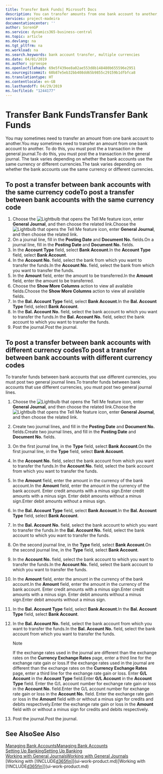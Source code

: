 ```yaml
---
title: Transfer Bank Funds| Microsoft Docs
description: You can transfer amounts from one bank account to another, including different currencies, by posting the transaction in the general journal.
services: project-madeira
documentationcenter: ''
author: SorenGP
ms.service: dynamics365-business-central
ms.topic: article
ms.devlang: na
ms.tgt_pltfrm: na
ms.workload: na
ms.search.keywords: bank account transfer, multiple currencies
ms.date: 04/01/2019
ms.author: sgroespe
ms.openlocfilehash: 69e5f439ee8a02ae553d8b148480b655596e2951
ms.sourcegitcommit: 60b87e5eb32bb408dd65b9855c29159b1dfbfca8
ms.translationtype: HT
ms.contentlocale: en-GB
ms.lasthandoff: 04/29/2019
ms.locfileid: "1244177"
---
```

# <a name="transfer-bank-funds"></a><span data-ttu-id="b1a42-103">Transfer Bank Funds</span><span class="sxs-lookup"><span data-stu-id="b1a42-103">Transfer Bank Funds</span></span>
<span data-ttu-id="b1a42-104">You may sometimes need to transfer an amount from one bank account to another.</span><span class="sxs-lookup"><span data-stu-id="b1a42-104">You may sometimes need to transfer an amount from one bank account to another.</span></span> <span data-ttu-id="b1a42-105">To do this, you must post the a transaction in the general journal.</span><span class="sxs-lookup"><span data-stu-id="b1a42-105">To do this, you must post the a transaction in the general journal.</span></span> <span data-ttu-id="b1a42-106">The task varies depending on whether the bank accounts use the same currency or different currencies.</span><span class="sxs-lookup"><span data-stu-id="b1a42-106">The task varies depending on whether the bank accounts use the same currency or different currencies.</span></span>

## <a name="to-post-a-transfer-between-bank-accounts-with-the-same-currency-code"></a><span data-ttu-id="b1a42-107">To post a transfer between bank accounts with the same currency code</span><span class="sxs-lookup"><span data-stu-id="b1a42-107">To post a transfer between bank accounts with the same currency code</span></span>
1. <span data-ttu-id="b1a42-108">Choose the ![Lightbulb that opens the Tell Me feature](media/ui-search/search_small.png "Tell me what you want to do") icon, enter **General Journal**, and then choose the related link.</span><span class="sxs-lookup"><span data-stu-id="b1a42-108">Choose the ![Lightbulb that opens the Tell Me feature](media/ui-search/search_small.png "Tell me what you want to do") icon, enter **General Journal**, and then choose the related link.</span></span>
2. <span data-ttu-id="b1a42-109">On a journal line, fill in the **Posting Date** and **Document No.** fields.</span><span class="sxs-lookup"><span data-stu-id="b1a42-109">On a journal line, fill in the **Posting Date** and **Document No.** fields.</span></span>
3. <span data-ttu-id="b1a42-110">In the **Account Type** field, select **Bank Account**.</span><span class="sxs-lookup"><span data-stu-id="b1a42-110">In the **Account Type** field, select **Bank Account**.</span></span>
4. <span data-ttu-id="b1a42-111">In the **Account No.** field, select the bank from which you want to transfer the funds.</span><span class="sxs-lookup"><span data-stu-id="b1a42-111">In the **Account No.** field, select the bank from which you want to transfer the funds.</span></span>
5. <span data-ttu-id="b1a42-112">In the **Amount** field, enter the amount to be transferred.</span><span class="sxs-lookup"><span data-stu-id="b1a42-112">In the **Amount** field, enter the amount to be transferred.</span></span>
6. <span data-ttu-id="b1a42-113">Choose the **Show More Columns** action to view all available fields.</span><span class="sxs-lookup"><span data-stu-id="b1a42-113">Choose the **Show More Columns** action to view all available fields.</span></span>
7. <span data-ttu-id="b1a42-114">In the **Bal. Account Type** field, select **Bank Account**.</span><span class="sxs-lookup"><span data-stu-id="b1a42-114">In the **Bal. Account Type** field, select **Bank Account**.</span></span>
8. <span data-ttu-id="b1a42-115">In the **Bal. Account No.** field, select the bank account to which you want to transfer the funds.</span><span class="sxs-lookup"><span data-stu-id="b1a42-115">In the **Bal. Account No.** field, select the bank account to which you want to transfer the funds.</span></span>
9. <span data-ttu-id="b1a42-116">Post the journal.</span><span class="sxs-lookup"><span data-stu-id="b1a42-116">Post the journal.</span></span>

## <a name="to-post-a-transfer-between-bank-accounts-with-different-currency-codes"></a><span data-ttu-id="b1a42-117">To post a transfer between bank accounts with different currency codes</span><span class="sxs-lookup"><span data-stu-id="b1a42-117">To post a transfer between bank accounts with different currency codes</span></span>
<span data-ttu-id="b1a42-118">To transfer funds between bank accounts that use different currencies, you must post two general journal lines.</span><span class="sxs-lookup"><span data-stu-id="b1a42-118">To transfer funds between bank accounts that use different currencies, you must post two general journal lines.</span></span>

1. <span data-ttu-id="b1a42-119">Choose the ![Lightbulb that opens the Tell Me feature](media/ui-search/search_small.png "Tell me what you want to do") icon, enter **General Journal**, and then choose the related link.</span><span class="sxs-lookup"><span data-stu-id="b1a42-119">Choose the ![Lightbulb that opens the Tell Me feature](media/ui-search/search_small.png "Tell me what you want to do") icon, enter **General Journal**, and then choose the related link.</span></span>
2. <span data-ttu-id="b1a42-120">Create two journal lines, and fill in the **Posting Date** and **Document No.** fields.</span><span class="sxs-lookup"><span data-stu-id="b1a42-120">Create two journal lines, and fill in the **Posting Date** and **Document No.** fields.</span></span>
3. <span data-ttu-id="b1a42-121">On the first journal line, in the **Type** field, select **Bank Account**.</span><span class="sxs-lookup"><span data-stu-id="b1a42-121">On the first journal line, in the **Type** field, select **Bank Account**.</span></span>
4. <span data-ttu-id="b1a42-122">In the **Account No.** field, select the bank account from which you want to transfer the funds.</span><span class="sxs-lookup"><span data-stu-id="b1a42-122">In the **Account No.** field, select the bank account from which you want to transfer the funds.</span></span>
5. <span data-ttu-id="b1a42-123">In the **Amount** field, enter the amount in the currency of the bank account.</span><span class="sxs-lookup"><span data-stu-id="b1a42-123">In the **Amount** field, enter the amount in the currency of the bank account.</span></span> <span data-ttu-id="b1a42-124">Enter credit amounts with a minus sign.</span><span class="sxs-lookup"><span data-stu-id="b1a42-124">Enter credit amounts with a minus sign.</span></span> <span data-ttu-id="b1a42-125">Enter debit amounts without a minus sign.</span><span class="sxs-lookup"><span data-stu-id="b1a42-125">Enter debit amounts without a minus sign.</span></span>
6. <span data-ttu-id="b1a42-126">In the **Bal. Account Type** field, select **Bank Account**.</span><span class="sxs-lookup"><span data-stu-id="b1a42-126">In the **Bal. Account Type** field, select **Bank Account**.</span></span>
7. <span data-ttu-id="b1a42-127">In the **Bal. Account No.** field, select the bank account to which you want to transfer the funds.</span><span class="sxs-lookup"><span data-stu-id="b1a42-127">In the **Bal. Account No.** field, select the bank account to which you want to transfer the funds.</span></span>
8. <span data-ttu-id="b1a42-128">On the second journal line, in the **Type** field, select **Bank Account**.</span><span class="sxs-lookup"><span data-stu-id="b1a42-128">On the second journal line, in the **Type** field, select **Bank Account**.</span></span>
9. <span data-ttu-id="b1a42-129">In the **Account No.** field, select the bank account to which you want to transfer the funds.</span><span class="sxs-lookup"><span data-stu-id="b1a42-129">In the **Account No.** field, select the bank account to which you want to transfer the funds.</span></span>
10. <span data-ttu-id="b1a42-130">In the **Amount** field, enter the amount in the currency of the bank account.</span><span class="sxs-lookup"><span data-stu-id="b1a42-130">In the **Amount** field, enter the amount in the currency of the bank account.</span></span> <span data-ttu-id="b1a42-131">Enter credit amounts with a minus sign.</span><span class="sxs-lookup"><span data-stu-id="b1a42-131">Enter credit amounts with a minus sign.</span></span> <span data-ttu-id="b1a42-132">Enter debit amounts without a minus sign.</span><span class="sxs-lookup"><span data-stu-id="b1a42-132">Enter debit amounts without a minus sign.</span></span>
11. <span data-ttu-id="b1a42-133">In the **Bal. Account Type** field, select **Bank Account**.</span><span class="sxs-lookup"><span data-stu-id="b1a42-133">In the **Bal. Account Type** field, select **Bank Account**.</span></span>  
12. <span data-ttu-id="b1a42-134">In the **Bal. Account No.** field, select the bank account from which you want to transfer the funds.</span><span class="sxs-lookup"><span data-stu-id="b1a42-134">In the **Bal. Account No.** field, select the bank account from which you want to transfer the funds.</span></span>

    > [!NOTE]  
    > <span data-ttu-id="b1a42-135">If the exchange rates used in the journal are different than the exchange rates on the **Currency Exchange Rates** page, enter a third line for the exchange rate gain or loss.</span><span class="sxs-lookup"><span data-stu-id="b1a42-135">If the exchange rates used in the journal are different than the exchange rates on the **Currency Exchange Rates** page, enter a third line for the exchange rate gain or loss.</span></span> <span data-ttu-id="b1a42-136">Enter **G/L Account** in the **Account Type** field.</span><span class="sxs-lookup"><span data-stu-id="b1a42-136">Enter **G/L Account** in the **Account Type** field.</span></span> <span data-ttu-id="b1a42-137">Enter the G/L account number for exchange rate gain or loss in the **Account No.** field.</span><span class="sxs-lookup"><span data-stu-id="b1a42-137">Enter the G/L account number for exchange rate gain or loss in the **Account No.** field.</span></span> <span data-ttu-id="b1a42-138">Enter the exchange rate gain or loss in the **Amount** field with or without a minus sign for credits and debits respectively.</span><span class="sxs-lookup"><span data-stu-id="b1a42-138">Enter the exchange rate gain or loss in the **Amount** field with or without a minus sign for credits and debits respectively.</span></span>
13. <span data-ttu-id="b1a42-139">Post the journal.</span><span class="sxs-lookup"><span data-stu-id="b1a42-139">Post the journal.</span></span>

## <a name="see-also"></a><span data-ttu-id="b1a42-140">See Also</span><span class="sxs-lookup"><span data-stu-id="b1a42-140">See Also</span></span>
[<span data-ttu-id="b1a42-141">Managing Bank Accounts</span><span class="sxs-lookup"><span data-stu-id="b1a42-141">Managing Bank Accounts</span></span>](bank-manage-bank-accounts.md)  
[<span data-ttu-id="b1a42-142">Setting Up Banking</span><span class="sxs-lookup"><span data-stu-id="b1a42-142">Setting Up Banking</span></span>](bank-setup-banking.md)  
[<span data-ttu-id="b1a42-143">Working with General Journals</span><span class="sxs-lookup"><span data-stu-id="b1a42-143">Working with General Journals</span></span>](ui-work-general-journals.md)  
<span data-ttu-id="b1a42-144">[Working with [!INCLUDE[d365fin](includes/d365fin_md.md)]](ui-work-product.md)</span><span class="sxs-lookup"><span data-stu-id="b1a42-144">[Working with [!INCLUDE[d365fin](includes/d365fin_md.md)]](ui-work-product.md)</span></span>
